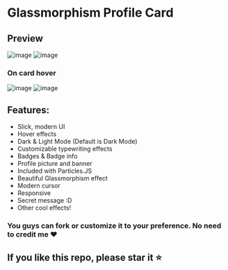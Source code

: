 # Glassmorphism Profile Card

## Preview
![image](https://github.com/amethode/profile/assets/157130758/a137fb17-3bb4-4504-94b4-4754d1329082)
![image](https://github.com/amethode/profile/assets/157130758/ff3dfb54-79f7-4f1b-82f3-a6fdc857e502)

### On card hover
![image](https://github.com/amethode/profile/assets/157130758/ed8a0fd0-3701-4acd-876c-18a69b0b52b8)
![image](https://github.com/amethode/profile/assets/157130758/53d39ece-bb3b-4849-bdcd-5f8b20b33409)


## Features:
- Slick, modern UI
- Hover effects
- Dark & Light Mode (Default is Dark Mode)
- Customizable typewriting effects
- Badges & Badge info
- Profile picture and banner
- Included with Particles.JS
- Beautiful Glassmorphism effect
- Modern cursor
- Responsive
- Secret message :D
- Other cool effects!

### You guys can fork or customize it to your preference. No need to credit me ❤️

## If you like this repo, please star it ⭐

